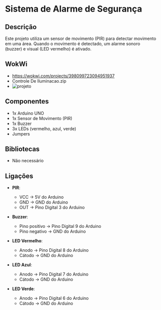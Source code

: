 # Sistema de Alarme de Segurança

## Descrição

Este projeto utiliza um sensor de movimento (PIR) para detectar movimento em uma área. Quando o movimento é detectado, um alarme sonoro (buzzer) e visual (LED vermelho) é ativado.

## WokWi

 - https://wokwi.com/projects/398099723094951937
 - Controle De Iluminacao.zip
 - ![projeto](https://i.imgur.com/m5f5Qh6.png)

## Componentes

- 1x Arduino UNO
- 1x Sensor de Movimento (PIR)
- 1x Buzzer
- 3x LEDs (vermelho, azul, verde)
- Jumpers

## Bibliotecas

- Não necessário

## Ligações

- **PIR**:

  - VCC -> 5V do Arduino
  - GND -> GND do Arduino
  - OUT -> Pino Digital 3 do Arduino

- **Buzzer**:

  - Pino positivo -> Pino Digital 9 do Arduino
  - Pino negativo -> GND do Arduino

- **LED Vermelho**:

  - Anodo -> Pino Digital 8 do Arduino
  - Cátodo -> GND do Arduino

- **LED Azul**:

  - Anodo -> Pino Digital 7 do Arduino
  - Cátodo -> GND do Arduino

- **LED Verde**:
  - Anodo -> Pino Digital 6 do Arduino
  - Cátodo -> GND do Arduino
